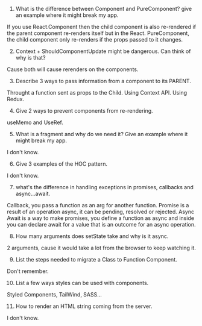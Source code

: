 1. What is the difference between Component and PureComponent? give an
example where it might break my app.

If you use React.Component then the child component is also re-rendered if the parent component re-renders itself but in the React. PureComponent, the child component only re-renders if the props passed to it changes.

2. Context + ShouldComponentUpdate might be dangerous. Can think of why is
that?

Cause both will cause rerenders on the components.

3. Describe 3 ways to pass information from a component to its PARENT.

Throught a function sent as props to the Child.
Using Context API.
Using Redux.

4. Give 2 ways to prevent components from re-rendering.

useMemo and UseRef.

5. What is a fragment and why do we need it? Give an example where it might
break my app.

I don't know.

6. Give 3 examples of the HOC pattern.

I don't know.

7. what's the difference in handling exceptions in promises, callbacks and
async...await.

Callback, you pass a function as an arg for another function.
Promise is a result of an operation async, it can be pending, resolved or rejected.
Async Await is a way to make promises, you define a function as async and inside you can declare await for a value that is an outcome for an async operation.   

8. How many arguments does setState take and why is it async.

2 arguments, cause it would take a lot from the browser to keep watching it.

9. List the steps needed to migrate a Class to Function Component.

Don't remember.

10. List a few ways styles can be used with components.

Styled Components, TailWind, SASS...

11. How to render an HTML string coming from the server.

I don't know.